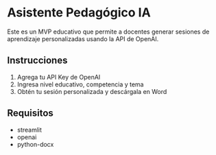 # Asistente Pedagógico IA

Este es un MVP educativo que permite a docentes generar sesiones de aprendizaje personalizadas usando la API de OpenAI.

## Instrucciones

1. Agrega tu API Key de OpenAI
2. Ingresa nivel educativo, competencia y tema
3. Obtén tu sesión personalizada y descárgala en Word

## Requisitos

- streamlit
- openai
- python-docx